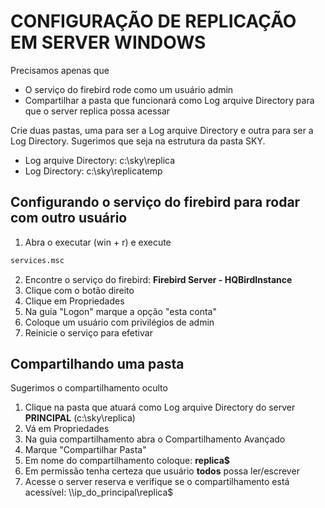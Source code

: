 # CONFIGURAÇÃO DE REPLICAÇÃO EM SERVER WINDOWS

Precisamos apenas que 
- O serviço do firebird rode como um usuário admin
- Compartilhar a pasta que funcionará como Log arquive Directory para que o server replica possa acessar

Crie duas pastas, uma para ser a Log arquive Directory e outra para ser a Log Directory. Sugerimos que seja na estrutura da pasta SKY.
- Log arquive Directory: c:\sky\replica
- Log Directory: c:\sky\replicatemp

## Configurando o serviço do firebird para rodar com outro usuário

1. Abra o executar (win + r) e execute

```cmd
services.msc
```

2. Encontre o serviço do firebird: **Firebird Server - HQBirdInstance**
3. Clique com o botão direito
4. Clique em Propriedades
5. Na guia "Logon" marque a opção "esta conta"
6. Coloque um usuário com privilégios de admin 
7. Reinicie o serviço para efetivar

## Compartilhando uma pasta

Sugerimos o compartilhamento oculto

1. Clique na pasta que atuará como Log arquive Directory do server **PRINCIPAL** (c:\sky\replica)
2. Vá em Propriedades
3. Na guia compartilhamento abra o Compartilhamento Avançado
4. Marque "Compartilhar Pasta"
5. Em nome do compartilhamento coloque: **replica$**
6. Em permissão tenha certeza que usuário **todos** possa ler/escrever
7. Acesse o server reserva e verifique se o compartilhamento está acessível: \\\ip_do_principal\replica$
